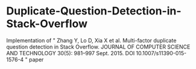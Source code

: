 # Duplicate-Question-Detection-in-Stack-Overflow
Implementation of " Zhang Y, Lo D, Xia X et al. Multi-factor duplicate question detection in Stack Overflow. JOURNAL OF  COMPUTER SCIENCE AND TECHNOLOGY 30(5): 981–997 Sept. 2015. DOI 10.1007/s11390-015-1576-4 " paper
